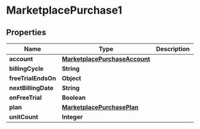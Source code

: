 

# MarketplacePurchase1


## Properties

| Name | Type | Description | Notes |
|------------ | ------------- | ------------- | -------------|
|**account** | [**MarketplacePurchaseAccount**](MarketplacePurchaseAccount.md) |  |  |
|**billingCycle** | **String** |  |  |
|**freeTrialEndsOn** | **Object** |  |  |
|**nextBillingDate** | **String** |  |  [optional] |
|**onFreeTrial** | **Boolean** |  |  |
|**plan** | [**MarketplacePurchasePlan**](MarketplacePurchasePlan.md) |  |  |
|**unitCount** | **Integer** |  |  |



